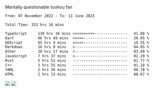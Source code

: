 Mentally questionable touhou fan



<!--START_SECTION:waka-->

```txt
From: 07 November 2022 - To: 11 June 2023

Total Time: 333 hrs 16 mins

TypeScript     139 hrs 34 mins >>>>>>>>>>---------------   41.88 %
Dart           66 hrs 49 mins  >>>>>--------------------   20.05 %
GDScript       65 hrs 9 mins   >>>>>--------------------   19.55 %
Markdown       16 hrs 9 mins   >------------------------   04.85 %
Other          10 hrs 17 mins  >------------------------   03.09 %
JavaScript     7 hrs 37 mins   >------------------------   02.29 %
Rust           5 hrs 53 mins   -------------------------   01.77 %
C++            3 hrs 55 mins   -------------------------   01.18 %
YAML           2 hrs 36 mins   -------------------------   00.78 %
HTML           2 hrs 13 mins   -------------------------   00.67 %
```

<!--END_SECTION:waka-->

![](https://posei.me/horse_going_hard.gif)
![](https://posei.me/horse_going_hard.gif)
